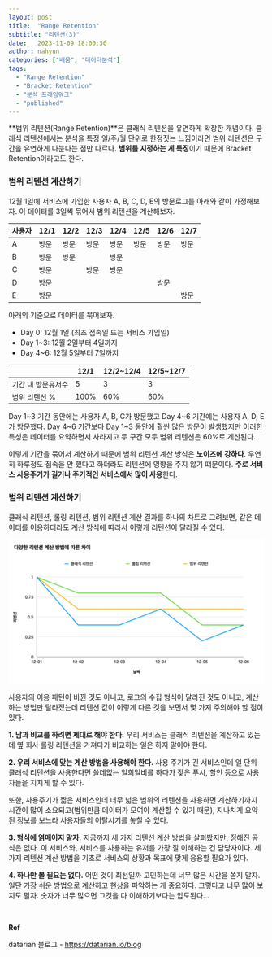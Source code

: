 ```yaml
---
layout: post
title:  "Range Retention"
subtitle: "리텐션(3)"
date:   2023-11-09 18:00:30
author: nahyun
categories: ["배움", "데이터분석"]
tags:
  - "Range Retention"
  - "Bracket Retention"
  - "분석 프레임워크"
  - "published"
---
```


**범위 리텐션(Range Retention)**은 클래식 리텐션을 유연하게 확장한 개념이다. 클래식 리텐션에서는 분석을 특정 일/주/월 단위로 한정짓는 느낌이라면 범위 리텐션은 구간을 유연하게 나눈다는 점만 다르다. **범위를 지정하는 게 특징**이기 때문에 Bracket Retention이라고도 한다.

### 범위 리텐션 계산하기
12월 1일에 서비스에 가입한 사용자 A, B, C, D, E의 방문로그를 아래와 같이 가정해보자. 이 데이터를 3일씩 묶어서 범위 리텐션을 계산해보자.

| 사용자 | 12/1 | 12/2 | 12/3 | 12/4 | 12/5 | 12/6 | 12/7 |
|--------|------|------|------|------|------|------|------|
| A      | 방문 | 방문 | 방문 | 방문 | 방문 | 방문 | 방문 |
| B      | 방문 | 방문 | ㅤ   | 방문 | ㅤ   | ㅤ   | ㅤ   |
| C      | 방문 | ㅤ   | 방문 | 방문 | ㅤ   | ㅤ   | ㅤ   |
| D      | 방문 | ㅤ   | ㅤ   | ㅤ   | ㅤ   | 방문 | ㅤ   |
| E      | 방문 | ㅤ   | ㅤ   | ㅤ   | ㅤ   | ㅤ   | 방문 |


아래의 기준으로 데이터를 묶어보자.
- Day 0: 12월 1일 (최초 접속일 또는 서비스 가입일)
- Day 1~3: 12월 2일부터 4일까지
- Day 4~6: 12월 5일부터 7일까지


|                    | 12/1 | 12/2~12/4 | 12/5~12/7 |
|--------------------|------|-----------|-----------|
| 기간 내 방문유저수 | 5    | 3         | 3         |
| 범위 리텐션 %      | 100% | 60%       | 60%       |


Day 1~3 기간 동안에는 사용자 A, B, C가 방문했고 Day 4~6 기간에는 사용자 A, D, E가 방문했다. Day 4~6 기간보다 Day 1~3 동안에 훨씬 많은 방문이 발생했지만 이러한 특성은 데이터를 요약하면서 사라지고 두 구간 모두 범위 리텐션은 60%로 계산된다.

이렇게 기간을 묶어서 계산하기 때문에 범위 리텐션 계산 방식은 **노이즈에 강하다**. 우연히 하루정도 접속을 안 했다고 하더라도 리텐션에 영향을 주지 않기 떄문이다. **주로 서비스 사용주기가 길거나 주기적인 서비스에서 많이 사용**한다.


### 범위 리텐션 계산하기
클래식 리텐션, 롤링 리텐션, 범위 리텐션 계산 결과를 하나의 차트로 그려보면, 같은 데이터를 이용하더라도 계산 방식에 따라서 이렇게 리텐션이 달라질 수 있다.

![Image Alt rolling_retention](/assets/img/231109/3retention.png)


사용자의 이용 패턴이 바뀐 것도 아니고, 로그의 수집 형식이 달라진 것도 아니고, 계산하는 방법만 달라졌는데 리텐션 값이 이렇게 다른 것을 보면서 몇 가지 주의해야 할 점이 있다.

**1. 남과 비교를 하려면 제대로 해야 한다.**
우리 서비스는 클래식 리텐션을 계산하고 있는데 옆 회사 롤링 리텐션을 가져다가 비교하는 일은 하지 말아야 한다.

**2. 우리 서비스에 맞는 계산 방법을 사용해야 한다.**
사용 주기가 긴 서비스인데 일 단위 클래식 리텐션을 사용한다면 쓸데없는 일희일비를 하다가 잦은 푸시, 할인 등으로 사용자들을 지치게 할 수 있다. 

또한, 사용주기가 짧은 서비스인데 너무 넓은 범위의 리텐션을 사용하면 계산하기까지 시간이 많이 소요되고(범위만큼 데이터가 모여야 계산할 수 있기 때문), 지나치게 요약된 정보를 보느라 사용자들의 이탈시기를 놓칠 수 있다.

**3. 형식에 얽매이지 말자.** 
지금까지 세 가지 리텐션 계산 방법을 살펴봤지만, 정해진 공식은 없다. 이 서비스와, 서비스를 사용하는 유저를 가장 잘 이해하는 건 담당자이다. 세 가지 리텐션 계산 방법을 기초로 서비스의 상황과 목표에 맞게 응용할 필요가 있다.

**4. 하나만 볼 필요는 없다.**
어떤 것이 최선일까 고민하는데 너무 많은 시간을 쏟지 말자. 일단 가장 쉬운 방법으로 계산하고 현상을 파악하는 게 중요하다. 그렇다고 너무 많이 보지도 말자. 숫자가 너무 많으면 그것을 다 이해하기보다는 압도된다...




<br>

**Ref**

datarian 블로그 - https://datarian.io/blog